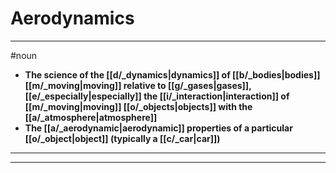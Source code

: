 # Aerodynamics
---
#noun
- **The science of the [[d/_dynamics|dynamics]] of [[b/_bodies|bodies]] [[m/_moving|moving]] relative to [[g/_gases|gases]], [[e/_especially|especially]] the [[i/_interaction|interaction]] of [[m/_moving|moving]] [[o/_objects|objects]] with the [[a/_atmosphere|atmosphere]]**
- **The [[a/_aerodynamic|aerodynamic]] properties of a particular [[o/_object|object]] (typically a [[c/_car|car]])**
---
---
